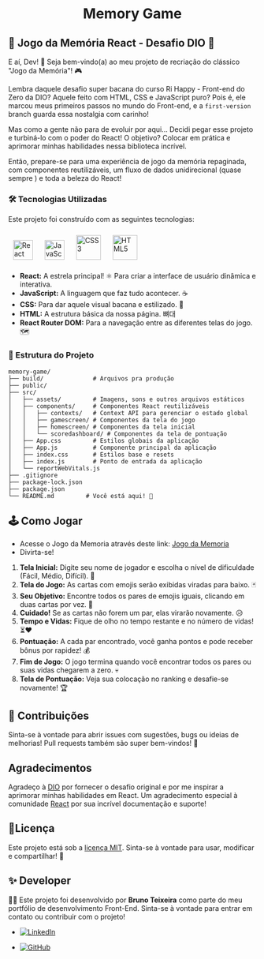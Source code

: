 <h1 align="center"><strong>Memory Game</strong></h1>

## 🧠 Jogo da Memória React - Desafio DIO 🚀
E aí, Dev! 👋 Seja bem-vindo(a) ao meu projeto de recriação do clássico "Jogo da Memória"! 🎮

Lembra daquele desafio super bacana do curso Ri Happy - Front-end do Zero da DIO? Aquele feito com HTML, CSS e JavaScript puro?  Pois é, ele marcou meus primeiros passos no mundo do Front-end, e a ``first-version`` branch guarda essa nostalgia com carinho! 

Mas como a gente não para de evoluir por aqui...  Decidi pegar esse projeto e turbiná-lo com o poder do React!  O objetivo? Colocar em prática e aprimorar minhas habilidades nessa biblioteca incrível. 

Então, prepare-se para uma experiência de jogo da memória repaginada, com componentes reutilizáveis, um fluxo de dados unidirecional (quase sempre ) e toda a beleza do React! 

### 🛠️ Tecnologias Utilizadas

Este projeto foi construído com as seguintes tecnologias:

<div>
<a href="https://reactjs.org/" target="_blank"><img style="margin: 10px" src="https://profilinator.rishav.dev/skills-assets/react-original-wordmark.svg" alt="React" height="40" /></a>
<a href="https://www.javascript.com/" target="_blank"><img style="margin: 10px" src="https://profilinator.rishav.dev/skills-assets/javascript-original.svg" alt="JavaScript" height="40" /></a>
<a href="https://www.w3schools.com/css/" target="_blank"><img style="margin: 10px" src="https://profilinator.rishav.dev/skills-assets/css3-original-wordmark.svg" alt="CSS3" height="50" /></a>
<a href="https://en.wikipedia.org/wiki/HTML5" target="_blank"><img style="margin: 10px" src="https://profilinator.rishav.dev/skills-assets/html5-original-wordmark.svg" alt="HTML5" height="50" /></a>
</div>

 * **React:** A estrela principal! ⚛️ Para criar a interface de usuário dinâmica e interativa.
 * **JavaScript:** A linguagem que faz tudo acontecer. ☕
 * **CSS:** Para dar aquele visual bacana e estilizado. 💅
 * **HTML:** A estrutura básica da nossa página. 뼈대
 * **React Router DOM:** Para a navegação entre as diferentes telas do jogo. 🗺️

### 📂 Estrutura do Projeto
```
memory-game/
├── build/              # Arquivos pra produção
├── public/
├── src/
│   ├── assets/         # Imagens, sons e outros arquivos estáticos
│   ├── components/     # Componentes React reutilizáveis
│   │   ├── contexts/   # Context API para gerenciar o estado global
│   │   ├── gamescreen/ # Componentes da tela do jogo
│   │   ├── homescreen/ # Componentes da tela inicial
│   │   └── scoredashboard/ # Componentes da tela de pontuação
│   ├── App.css         # Estilos globais da aplicação
│   ├── App.js          # Componente principal da aplicação
│   ├── index.css       # Estilos base e resets
│   ├── index.js        # Ponto de entrada da aplicação
│   └── reportWebVitals.js
├── .gitignore
├── package-lock.json
├── package.json
└── README.md         # Você está aqui! 📍
```

## 🕹️ Como Jogar

  * Acesse o Jogo da Memoria através deste link: [Jogo da Memoria](https://memory-game-iota-blond.vercel.app/)
  * Divirta-se!

1. **Tela Inicial:** Digite seu nome de jogador e escolha o nível de dificuldade (Fácil, Médio, Difícil). 🤔
2. **Tela do Jogo:** As cartas com emojis serão exibidas viradas para baixo. 🃏
3. **Seu Objetivo:** Encontre todos os pares de emojis iguais, clicando em duas cartas por vez. 🧐
4. **Cuidado!** Se as cartas não forem um par, elas virarão novamente. 😥
5. **Tempo e Vidas:** Fique de olho no tempo restante e no número de vidas! ⏳❤️
6. **Pontuação:** A cada par encontrado, você ganha pontos e pode receber bônus por rapidez! 💰
7. **Fim de Jogo:** O jogo termina quando você encontrar todos os pares ou suas vidas chegarem a zero. 💀
8. **Tela de Pontuação:** Veja sua colocação no ranking e desafie-se novamente! 🏆

<!-- ## 📷 Preview
Aqui estão algumas capturas de tela do projeto em diferentes dispositivos:

<p align="center"><strong>Mobile</strong></p>
<p align="center">
  <img alt="Projeto Jogo da Memória versão mobile" src="" width="20%">
</p>

<p align="center"><strong>Desktop</strong></p>
<p align="center">
  <img alt="Projeto Jogo da Memória versão desktop" src=" width="50%">
</p> -->

## 🙌 Contribuições
Sinta-se à vontade para abrir issues com sugestões, bugs ou ideias de melhorias! Pull requests também são super bem-vindos! 🤝

## Agradecimentos
Agradeço à <a href="https://web.dio.me/">DIO</a> por fornecer o desafio original e por me inspirar a aprimorar minhas habilidades em React. Um agradecimento especial à comunidade <a href="https://pt-br.legacy.reactjs.org/">React</a> por sua incrível documentação e suporte!

## 📜Licença
Este projeto está sob a [licença MIT](./License). Sinta-se à vontade para usar, modificar e compartilhar\! 🚀

## ✨ Developer
👨‍💻 Este projeto foi desenvolvido por <strong>Bruno Teixeira</strong> como parte do meu portfólio de desenvolvimento Front-End. Sinta-se à vontade para entrar em contato ou contribuir com o projeto!

- [![LinkedIn](https://custom-icon-badges.demolab.com/badge/LinkedIn-0A66C2?logo=linkedin-white&logoColor=fff)](https://www.linkedin.com/in/brunotxrs/)

- [![GitHub](https://img.shields.io/badge/GitHub-%23121011.svg?logo=github&logoColor=white)](https://github.com/brunotxrs)
